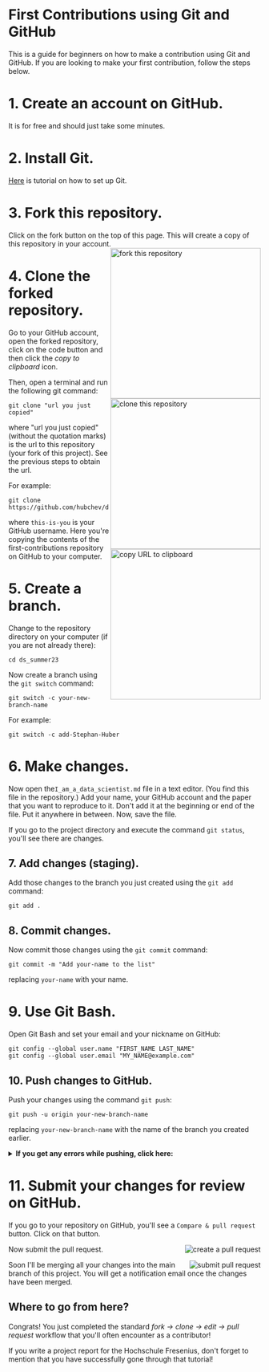 # First Contributions using Git and GitHub

This is a guide for beginners on how to make a contribution using Git and GitHub. 
If you are looking to make your first contribution, follow the steps below.

# 1. Create an account on GitHub. 
It is for free and should just take some minutes.

# 2. Install Git. 
[Here](https://docs.github.com/en/get-started/quickstart/set-up-git) is tutorial on how to set up Git.

# 3. Fork this repository.
Click on the fork button on the top of this page. This will create a copy of this repository in your account.
<img align="right" width="300" src="https://firstcontributions.github.io/assets/Readme/fork.png" alt="fork this repository" />

# 4. Clone the forked repository.
Go to your GitHub account, open the forked repository, click on the code button and then click the _copy to clipboard_ icon. 
<img align="right" width="300" src="https://firstcontributions.github.io/assets/Readme/clone.png" alt="clone this repository" />
<img align="right" width="300" src="https://firstcontributions.github.io/assets/Readme/copy-to-clipboard.png" alt="copy URL to clipboard" />

Then, open a terminal and run the following git command:
```
git clone "url you just copied"
```
where "url you just copied" (without the quotation marks) is the url to this repository (your fork of this project). See the previous steps to obtain the url.


For example:

```
git clone https://github.com/hubchev/ds_summer23.git
```

where `this-is-you` is your GitHub username. Here you're copying the contents of the first-contributions repository on GitHub to your computer.

# 5. Create a branch.

Change to the repository directory on your computer (if you are not already there):

```
cd ds_summer23
```

Now create a branch using the `git switch` command:

```
git switch -c your-new-branch-name
```

For example:

```
git switch -c add-Stephan-Huber
```
# 6. Make changes.

Now open the`I_am_a_data_scientist.md` file in a text editor. (You find this file in the repository.)
Add your name, your GitHub account and the paper that you want to reproduce to it. 
Don't add it at the beginning or end of the file. Put it anywhere in between. Now, save the file.

If you go to the project directory and execute the command `git status`, you'll see there are changes.

## 7. Add changes (staging).
Add those changes to the branch you just created using the `git add` command:

```
git add .
```

## 8. Commit changes.
Now commit those changes using the `git commit` command:

```
git commit -m "Add your-name to the list"
```

replacing `your-name` with your name.


# 9. Use Git Bash.
Open Git Bash and set your email and your nickname on GitHub:

```
git config --global user.name "FIRST_NAME LAST_NAME"
git config --global user.email "MY_NAME@example.com"
```

## 10. Push changes to GitHub.

Push your changes using the command `git push`:

```
git push -u origin your-new-branch-name
```

replacing `your-new-branch-name` with the name of the branch you created earlier.

<details>
<summary> <strong>If you get any errors while pushing, click here:</strong> </summary>

- ### Authentication Error
     <pre>remote: Support for password authentication was removed on August 13, 2021. Please use a personal access token instead.
  remote: Please see https://github.blog/2020-12-15-token-authentication-requirements-for-git-operations/ for more information.
  fatal: Authentication failed for 'https://github.com/<your-username>/first-contributions.git/'</pre>
  Go to [GitHub's tutorial](https://docs.github.com/en/authentication/connecting-to-github-with-ssh/adding-a-new-ssh-key-to-your-github-account) on generating and configuring an SSH key to your account.

</details>

# 11. Submit your changes for review on GitHub.

If you go to your repository on GitHub, you'll see a `Compare & pull request` button. Click on that button.

<img style="float: right;" src="https://firstcontributions.github.io/assets/Readme/compare-and-pull.png" alt="create a pull request" />

Now submit the pull request.

<img style="float: right;" src="https://firstcontributions.github.io/assets/Readme/submit-pull-request.png" alt="submit pull request" />

Soon I'll be merging all your changes into the main branch of this project. You will get a notification email once the changes have been merged.

## Where to go from here?

Congrats! You just completed the standard _fork -> clone -> edit -> pull request_ workflow that you'll often encounter as a contributor!

If you write a project report for the Hochschule Fresenius, don't forget to mention that you have successfully gone through that tutorial!




